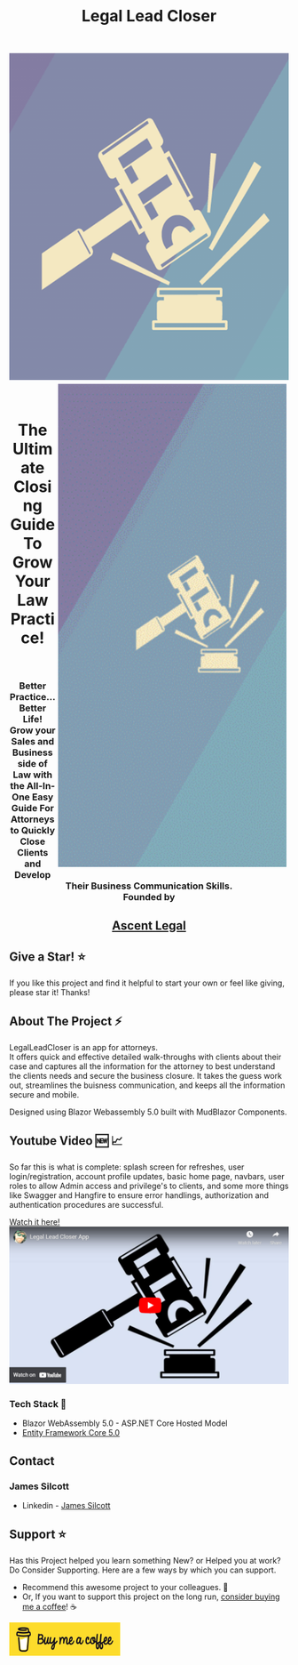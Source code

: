 ﻿<!-- PROJECT LOGO -->
<br />
<p align="center">
<h1 align="center">Legal Lead Closer</h1>
<br>
<p align="center">
<a href="https://github.com/Silcott/LegalLeadCloser">
<img src="https://github.com/Silcott/LegalLeadCloser/blob/main/LLC%20images/LLC_Logo_colored.png?raw=true" alt="Legal Lead Closer">
<br>
<img align="right" height="869px" width="412px" src="https://github.com/Silcott/LegalLeadCloser/blob/main/LLC%20images/Mobile.gif?raw=true" alt="html" style="vertical-align:top; margin:4px"> 
</p>
</a>
<br>
</p>
<h1 align="center">The Ultimate Closing Guide To Grow Your Law Practice!</h1>
<br>
<p align="center">
<h3 align="center">
Better Practice...Better Life!
<br>
Grow your Sales and Business side of Law with the All-In-One Easy Guide For Attorneys to Quickly Close Clients and Develop Their Business Communication Skills.
<br>
Founded by 
</h3>
<h2 align="center">
<a href="https://ascent.legal">
Ascent Legal</h2>
</a>
</h2>
</p>

## Give a Star! :star:
If you like this project and find it helpful to start your own or feel like giving, please star it! Thanks!


## About The Project :zap:

LegalLeadCloser is an app for attorneys.  
It offers quick and effective detailed walk-throughs with clients 
about their case and captures all the information for the attorney 
to best understand the clients needs and secure the business closure. 
It takes the guess work out, streamlines the buisness communication, 
and keeps all the information secure and mobile. 

Designed using Blazor Webassembly 5.0 built with MudBlazor Components.

## Youtube Video 🆕 📈

So far this is what is complete:  splash screen for refreshes, user login/registration, account profile updates, basic home page, navbars, user roles to allow Admin access and privilege's to clients, and some more things like Swagger and  Hangfire to ensure error handlings,  authorization and authentication procedures are successful.

<a href="https://www.youtube.com/watch?v=Iu4dlZjw90s">Watch it here!</a>
[![WATCH LLC](https://github.com/Silcott/LegalLeadCloser/blob/main/LLC%20images/LLCvid.png?raw=true)](https://www.youtube.com/watch?v=Iu4dlZjw90s)

### Tech Stack :muscle:

- Blazor WebAssembly 5.0 - ASP.NET Core Hosted Model
- [Entity Framework Core 5.0](https://docs.microsoft.com/en-us/ef/core/)

## Contact
### James Silcott
-   Linkedin - [James Silcott](https://www.linkedin.com/in/jbsilcott/)

## Support :star:

Has this Project helped you learn something New? or Helped you at work? Do Consider Supporting. 
Here are a few ways by which you can support.

-   Recommend this awesome project to your colleagues. 🥇
-   Or, If you want to support this project on the long run, [consider buying me a coffee](https://www.buymeacoffee.com/jbsilcott)! ☕

<a href="https://www.buymeacoffee.com/jbsilcott" target="_blank"><img src="https://github.com/Silcott/LegalLeadCloser/blob/main/LLC%20images/bmclogo.jpg?raw=true" alt="Buy Me A Coffee" width="200"  style="height: 60px !important;width: 200px !important;" ></a>
